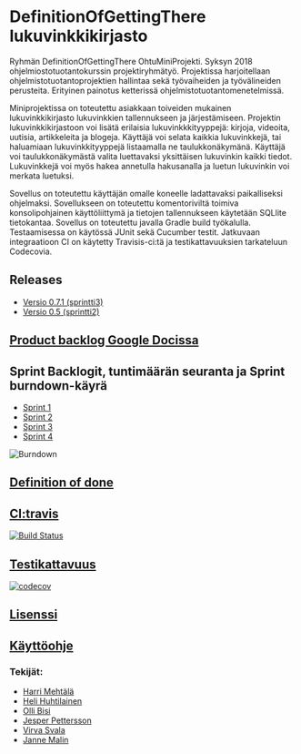 # DefinitionOfGettingThere lukuvinkkikirjasto

Ryhmän DefinitionOfGettingThere OhtuMiniProjekti. Syksyn 2018 ohjelmiostotuotantokurssin projektiryhmätyö. Projektissa harjoitellaan ohjelmistotuotantoprojektien hallintaa sekä työvaiheiden ja työvälineiden perusteita. Erityinen painotus ketterissä ohjelmistotuotantomenetelmissä.

Miniprojektissa on toteutettu asiakkaan toiveiden mukainen lukuvinkkikirjasto lukuvinkkien tallennukseen ja järjestämiseen. Projektin lukuvinkkikirjastoon voi lisätä erilaisia lukuvinkkkityyppejä: kirjoja, videoita, uutisia, artikkeleita ja blogeja. Käyttäjä voi selata kaikkia lukuvinkkejä, tai haluamiaan lukuvinkkityyppejä listaamalla ne taulukkonäkymänä. Käyttäjä voi taulukkonäkymästä valita luettavaksi yksittäisen lukuvinkin kaikki tiedot. Lukuvinkkejä voi myös hakea annetulla hakusanalla ja luetun lukuvinkin voi merkata luetuksi.
 
Sovellus on toteutettu käyttäjän omalle koneelle ladattavaksi paikalliseksi ohjelmaksi. Sovellukseen on toteutettu komentoriviltä toimiva konsolipohjainen käyttöliittymä ja tietojen tallennukseen käytetään SQLlite tietokantaa. Sovellus on toteutettu javalla Gradle build työkalulla. Testaamisessa on käytössä JUnit sekä Cucumber testit. Jatkuvaan integraatioon CI on käytetty Travisis-ci:tä ja testikattavuuksien tarkateluun Codecovia.

## Releases

- [Versio 0.7.1 (sprintti3)](https://github.com/wood101/DefinitionOfDone-Lukuvinkkikirjasto/releases/tag/sprintti3)
- [Versio 0.5 (sprintti2)](https://github.com/wood101/DefinitionOfDone-Lukuvinkkikirjasto/releases/tag/sprintti2)

## [Product backlog Google Docissa](https://docs.google.com/spreadsheets/d/1O1Wx9K8pMFfu_qx0O7vAwgkPlIZMfkedQ_htNHWB_vM/edit#gid=1)

## Sprint Backlogit, tuntimäärän seuranta ja Sprint burndown-käyrä
- [Sprint 1](https://docs.google.com/spreadsheets/d/1O1Wx9K8pMFfu_qx0O7vAwgkPlIZMfkedQ_htNHWB_vM/edit#gid=0)
- [Sprint 2](https://docs.google.com/spreadsheets/d/1O1Wx9K8pMFfu_qx0O7vAwgkPlIZMfkedQ_htNHWB_vM/edit#gid=8)
- [Sprint 3](https://docs.google.com/spreadsheets/d/1O1Wx9K8pMFfu_qx0O7vAwgkPlIZMfkedQ_htNHWB_vM/edit#gid=9)
- [Sprint 4](https://docs.google.com/spreadsheets/d/1O1Wx9K8pMFfu_qx0O7vAwgkPlIZMfkedQ_htNHWB_vM/edit#gid=10)

![Burndown](https://docs.google.com/spreadsheets/d/e/2PACX-1vTwiW73bz3xJJ_O7aSzIQp0EG4SxYkBAQRtRdOOR62CW1Xr14Pwmu-S_C0F0OWvfpb6QeqwDv1VbTVv/pubchart?oid=16&format=image)

## [Definition of done](https://github.com/wood101/DefinitionOfDone-Lukuvinkkikirjasto/blob/master/Dokumentaatio/DefinitionOfDone.md)

## [CI:travis](https://travis-ci.com/wood101/DefinitionOfDone-Lukuvinkkikirjasto)
[![Build Status](https://travis-ci.com/wood101/DefinitionOfDone-Lukuvinkkikirjasto.svg?branch=master)](https://travis-ci.com/wood101/DefinitionOfDone-Lukuvinkkikirjasto)

## [Testikattavuus](https://codecov.io/gh/wood101/DefinitionOfDone-Lukuvinkkikirjasto) 
[![codecov](https://codecov.io/gh/wood101/DefinitionOfDone-Lukuvinkkikirjasto/branch/master/graph/badge.svg)](https://codecov.io/gh/wood101/DefinitionOfDone-Lukuvinkkikirjasto)

## [Lisenssi](https://github.com/wood101/DefinitionOfDone-Lukuvinkkikirjasto/blob/dev/LICENSE.md)

## [Käyttöohje](https://github.com/wood101/DefinitionOfDone-Lukuvinkkikirjasto/blob/master/Dokumentaatio/kaytto-ohje.md)

### Tekijät:

  - [Harri Mehtälä](https://github.com/hajame)
  - [Heli Huhtilainen](https://github.com/apndx)
  - [Olli Bisi](https://github.com/obisi)
  - [Jesper Pettersson](https://github.com/stadibo)
  - [Virva Svala](https://github.com/vsvala)
  - [Janne Malin](https://github.com/wood101)


